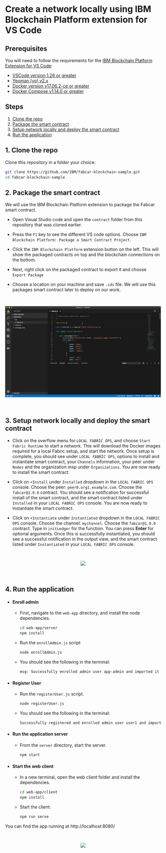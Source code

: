
# Create a network locally using IBM Blockchain Platform extension for VS Code

## Prerequisites

You will need to follow the requirements for the [IBM Blockchain Platform Extension for VS Code](https://github.com/IBM-Blockchain/blockchain-vscode-extension/blob/master/README.md#requirements):

- [VSCode version 1.26 or greater](https://code.visualstudio.com)
- [Yeoman (yo) v2.x](http://yeoman.io/)
- [Docker version v17.06.2-ce or greater](https://www.docker.com/get-docker)
- [Docker Compose v1.14.0 or greater](https://docs.docker.com/compose/install/)

## Steps
1. [Clone the repo](#1-clone-the-repo)
2. [Package the smart contract](#2-package-the-smart-contract)
3. [Setup network locally and deploy the smart contract](#3-setup-network-locally-and-deploy-the-smart-contract)
4. [Run the application](#4-run-the-application)



## 1. Clone the repo

Clone this repository in a folder your choice:

```bash
git clone https://github.com/IBM/fabcar-blockchain-sample.git
cd fabcar-blockchain-sample
```


## 2. Package the smart contract

We will use the IBM Blockchain Platform extension to package the Fabcar smart contract.
* Open Visual Studio code and open the `contract` folder from this repository that was cloned earlier.

* Press the `F1` key to see the different VS code options. Choose `IBM Blockchain Platform: Package a Smart Contract Project`.

* Click the `IBM Blockchain Platform` extension button on the left. This will show the packaged contracts on top and the blockchain connections on the bottom.

* Next, right click on the packaged contract to export it and choose `Export Package`

* Choose a location on your machine and save `.cds` file.  We will use this packages smart contract later to deploy on our work.

<br>
<p align="center">
  <img src="doc-gifs/package-smart-contract.gif">
</p>
<br>

## 3. Setup network locally and deploy the smart contract

* Click on the overflow menu for `LOCAL FABRIC OPS`, and choose `Start Fabric Runtime` to start a network. This will download the Docker images required for a local Fabric setup, and start the network. Once setup is complete, you should see under `LOCAL FABRIC OPS`, options to install and instantiate smart contract, your `Channels` information, your peer under `Nodes` and the organization msp under `Organizations`. You are now ready to install the smart contract.

* Click on `+Install` under `Installed` dropdown in the `LOCAL FABRIC OPS` console. Choose the peer: `peer0.org1.example.com`. Choose the `fabcar@1.0.0` contract. You should see a notification for successful install of the smart contract, and the smart contract listed under `Installed` in your `LOCAL FABRIC OPS` console. You are now ready to instantiate the smart contract.

* Click on `+Instantiate` under `Instantiated` dropdown in the `LOCAL FABRIC OPS` console. Choose the channel: `mychannel`. Choose the `fabcar@1.0.0` contract.  Type in `initLedger` for the function. You can press **Enter** for optional arguments.  Once this is successfully instantiated, you should see a successful notification in the output view, and the smart contract listed under `Instantiated` in your `LOCAL FABRIC OPS` console.


<br>
<p align="center">
  <img src="doc-gifs/deploy-local.gif">
</p>
<br>


## 4. Run the application

* #### Enroll admin
  - First, navigate to the `web-app` directory, and install the node dependencies.
    ```bash
    cd web-app/server
    npm install
    ```

  - Run the `enrollAdmin.js` script
    ```bash
    node enrollAdmin.js
    ```

  - You should see the following in the terminal:
    ```bash
    msg: Successfully enrolled admin user app-admin and imported it into the wallet
    ```

* #### Register User
  - Run the `registerUser.js` script.
    ```bash
    node registerUser.js
    ```

  - You should see the following in the terminal:
    ```bash
    Successfully registered and enrolled admin user user1 and imported it into the wallet
    ```



* #### Run the application server
  - From the `server` directory, start the server.

    ```bash
    npm start
    ```

* #### Start the web client
  - In a new terminal, open the web client folder and install the dependencies.
    ```bash
    cd web-app/client
    npm install
    ```

  - Start the client:
    ```bash
    npm run serve
    ```


You can find the app running at http://localhost:8080/

<br>
<p align="center">
  <img src="doc-gifs/application.gif">
</p>
<br>
